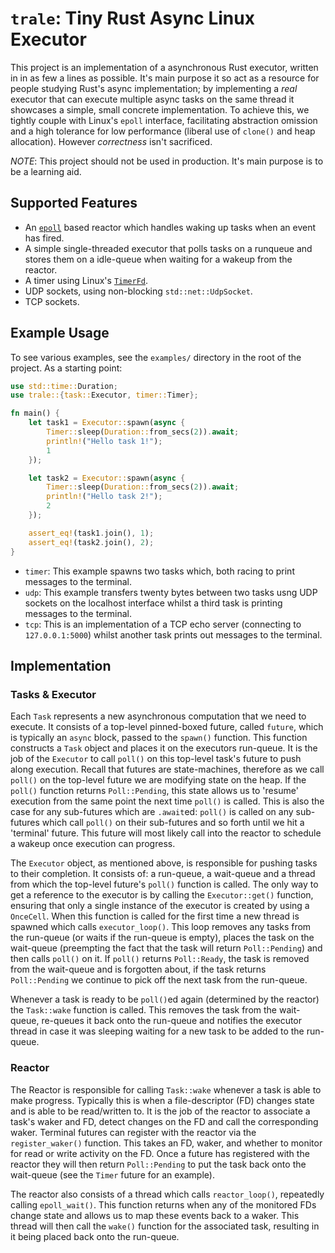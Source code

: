 `trale`: Tiny Rust Async Linux Executor
=====

This project is an implementation of a asynchronous Rust executor,
written in in as few a lines as possible. It's main purpose it so act
as a resource for people studying Rust's async implementation; by
implementing a *real* executor that can execute multiple async tasks
on the same thread it showcases a simple, small concrete
implementation. To achieve this, we tightly couple with Linux's
`epoll` interface, facilitating abstraction omission and a high
tolerance for low performance (liberal use of `clone()` and heap
allocation).  However *correctness* isn't sacrificed.

*NOTE*: This project should not be used in production.  It's main
purpose is to be a learning aid.

Supported Features
-----

- An [`epoll`](https://linux.die.net/man/7/epoll) based reactor which
  handles waking up tasks when an event has fired.
- A simple single-threaded executor that polls tasks on a runqueue and
  stores them on a idle-queue when waiting for a wakeup from the
  reactor.
- A timer using Linux's [`TimerFd`](https://linux.die.net/man/2/timerfd_create).
- UDP sockets, using non-blocking `std::net::UdpSocket`.
- TCP sockets.

Example Usage
-----

To see various examples, see the `examples/` directory in the root of
the project.  As a starting point:

```rust
use std::time::Duration;
use trale::{task::Executor, timer::Timer};

fn main() {
    let task1 = Executor::spawn(async {
        Timer::sleep(Duration::from_secs(2)).await;
        println!("Hello task 1!");
        1
    });

    let task2 = Executor::spawn(async {
        Timer::sleep(Duration::from_secs(2)).await;
        println!("Hello task 2!");
        2
    });

    assert_eq!(task1.join(), 1);
    assert_eq!(task2.join(), 2);
}
```

- `timer`: This example spawns two tasks which, both racing to print
  messages to the terminal.
- `udp`: This example transfers twenty bytes between two tasks usng
  UDP sockets on the localhost interface whilst a third task is
  printing messages to the terminal.
- `tcp`: This is an implementation of a TCP echo server (connecting to
  `127.0.0.1:5000`) whilst another task prints out messages to the
  terminal.

## Implementation

### Tasks & Executor

Each `Task` represents a new asynchronous computation that we need to
execute.  It consists of a top-level pinned-boxed future, called
`future`, which is typically an `async` block, passed to the `spawn()`
function.  This function constructs a `Task` object and places it on
the executors run-queue.  It is the job of the `Executor` to call
`poll()` on this top-level task's future to push along execution.
Recall that futures are state-machines, therefore as we call `poll()`
on the top-level future we are modifying state on the heap.  If the
`poll()` function returns `Poll::Pending`, this state allows us to
'resume' execution from the same point the next time `poll()` is
called.  This is also the case for any sub-futures which are
`.await`ed: `poll()` is called on any sub-futures which call `poll()`
on their sub-futures and so forth until we hit a 'terminal' future.
This future will most likely call into the reactor to schedule a
wakeup once execution can progress.

The `Executor` object, as mentioned above, is responsible for pushing
tasks to their completion.  It consists of: a run-queue, a wait-queue
and a thread from which the top-level future's `poll()` function is
called.  The only way to get a reference to the executor is by calling
the `Executor::get()` function, ensuring that only a single instance
of the executor is created by using a `OnceCell`.  When this function
is called for the first time a new thread is spawned which calls
`executor_loop()`.  This loop removes any tasks from the run-queue (or
waits if the run-queue is empty), places the task on the wait-queue
(preempting the fact that the task will return `Poll::Pending`) and
then calls `poll()` on it.  If `poll()` returns `Poll::Ready`, the
task is removed from the wait-queue and is forgotten about, if the
task returns `Poll::Pending` we continue to pick off the next task
from the run-queue.

Whenever a task is ready to be `poll()`ed again (determined by the
reactor) the `Task::wake` function is called.  This removes the task
from the wait-queue, re-queues it back onto the run-queue and notifies
the executor thread in case it was sleeping waiting for a new task to
be added to the run-queue.

### Reactor

The Reactor is responsible for calling `Task::wake` whenever a task is
able to make progress.  Typically this is when a file-descriptor (FD)
changes state and is able to be read/written to.  It is the job of the
reactor to associate a task's waker and FD, detect changes on the FD
and call the corresponding waker.  Terminal futures can register with
the reactor via the `register_waker()` function.  This takes an FD,
waker, and whether to monitor for read or write activity on the FD.
Once a future has registered with the reactor they will then return
`Poll::Pending` to put the task back onto the wait-queue (see the
`Timer` future for an example).

The reactor also consists of a thread which calls `reactor_loop()`,
repeatedly calling `epoll_wait()`. This function returns when any of
the monitored FDs change state and allows us to map these events back
to a waker.  This thread will then call the `wake()` function for the
associated task, resulting in it being placed back onto the run-queue.
